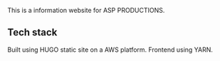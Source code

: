 This is a information website for ASP PRODUCTIONS.

## Tech stack

Built using HUGO static site on a AWS platform.
Frontend using YARN.

